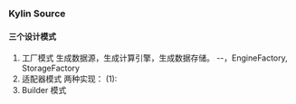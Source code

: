 ### Kylin Source
#### 三个设计模式
1. 工厂模式
生成数据源，生成计算引擎，生成数据存储。
--，EngineFactory, StorageFactory
2. 适配器模式
两种实现：
(1):
3. Builder 模式

